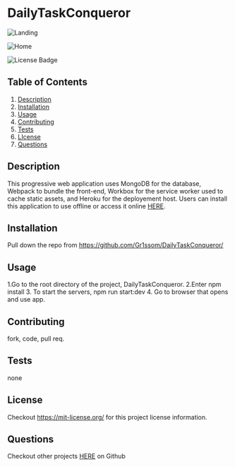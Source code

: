 # DailyTaskConqueror
![Landing](https://github.com/Gr1ssom/DailyTaskConqueror/assets/123666763/c86de4c8-f6b1-4f81-8751-ec4337a764da)

![Home](https://github.com/Gr1ssom/DailyTaskConqueror/assets/123666763/54dc2a13-b670-4ac2-b31f-9341099e2578)

![License Badge](https://shields.io/badge/license-MIT-blue)
## Table of Contents
1. [Description](#description)
2. [Installation](#installation)
3. [Usage](#usage)
4. [Contributing](#contributing)
5. [Tests](#tests)
6. [LIcense](#lIcense)
7. [Questions](#questions)

## Description
This progressive web application uses MongoDB for the database, Webpack to bundle the front-end, Workbox for the service worker used to cache static assets, and Heroku for the deployement host. Users can install this application to use offline or access it online [HERE](https://NEWDEPLOYLINK.herokuapp.com/).

## Installation
Pull down the repo from https://github.com/Gr1ssom/DailyTaskConqueror/

## Usage
1.Go to the root directory of the project, DailyTaskConqueror.
2.Enter npm install
3. To start the servers, npm run start:dev
4. Go to browser that opens and use app.

## Contributing
fork, code, pull req.

## Tests
none

## License
Checkout https://mit-license.org/ for this project license information.

## Questions
Checkout other projects [HERE](https://github.com/YOURGITHUB) on Github

